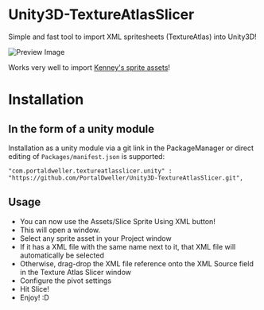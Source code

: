 # Unity3D-TextureAtlasSlicer

Simple and fast tool to import XML spritesheets (TextureAtlas) into Unity3D!

![Preview Image](https://i.imgur.com/LhmcMjX.png)

Works very well to import [Kenney's sprite assets](http://opengameart.org/users/kenney)!

# Installation

## In the form of a unity module

Installation as a unity module via a git link in the PackageManager or direct editing of `Packages/manifest.json` is supported:

```
"com.portaldweller.textureatlasslicer.unity" : "https://github.com/PortalDweller/Unity3D-TextureAtlasSlicer.git",
```

## Usage
- You can now use the Assets/Slice Sprite Using XML button!
- This will open a window.
- Select any sprite asset in your Project window
- If it has a XML file with the same name next to it, that XML file will automatically be selected
- Otherwise, drag-drop the XML file reference onto the XML Source field in the Texture Atlas Slicer window
- Configure the pivot settings
- Hit Slice!
- Enjoy! :D
